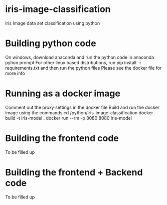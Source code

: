 # iris-image-classification
Iris Image data set classification using python

# Building python code
On windows, download anaconda and run the python code in anaconda pyhon prompt
For other linux based distributions, run pip install -r requirements.txt and then run the python files
Please see the docker file for more info

# Running as a docker image
Comment out the proxy settings in the docker file
Build and run the docker image using the commands
cd /python/iris-image-classification
docker build -t iris-model .
docker run --rm -p 8080:8080 iris-model

# Building the frontend code
To be filled up 

# Building the frontend + Backend code
To be filled up 
